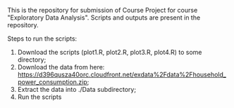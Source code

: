 This is the repository for submission of Course Project for course "Exploratory Data Analysis". 
Scripts and outputs are present in the repository.

Steps to run the scripts:

1. Download the scripts (plot1.R, plot2.R, plot3.R, plot4.R) to some directory;
2. Download the data from here: https://d396qusza40orc.cloudfront.net/exdata%2Fdata%2Fhousehold_power_consumption.zip;
3. Extract the data into ./Data subdirectory;
4. Run the scripts